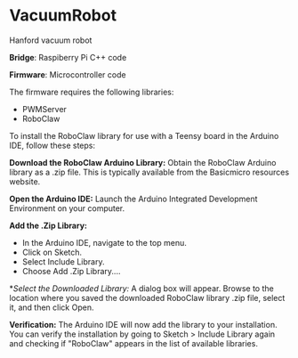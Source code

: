 # VacuumRobot
Hanford vacuum robot

**Bridge**: Raspiberry Pi C++ code

**Firmware**: Microcontroller code

The firmware requires the following libraries:

- PWMServer
- RoboClaw

To install the RoboClaw library for use with a Teensy board in the Arduino IDE, follow these steps:

**Download the RoboClaw Arduino Library:**
Obtain the RoboClaw Arduino library as a .zip file. This is typically available from the Basicmicro resources website.

**Open the Arduino IDE:**
Launch the Arduino Integrated Development Environment on your computer.

**Add the .Zip Library:**
- In the Arduino IDE, navigate to the top menu.
- Click on Sketch.
- Select Include Library.
- Choose Add .Zip Library....

**Select the Downloaded Library:*
A dialog box will appear. Browse to the location where you saved the downloaded RoboClaw library .zip file, select it, and then click Open.

**Verification:**
The Arduino IDE will now add the library to your installation. You can verify the installation by going to Sketch > Include Library again and checking if "RoboClaw" appears in the list of available libraries.

